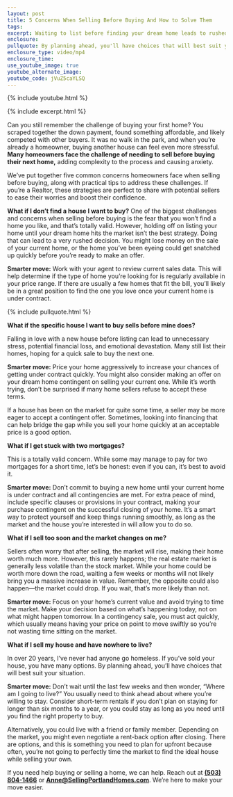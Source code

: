 ```yaml
---
layout: post
title: 5 Concerns When Selling Before Buying And How to Solve Them
tags:
excerpt: Waiting to list before finding your dream home leads to rushed decisions.
enclosure:
pullquote: By planning ahead, you'll have choices that will best suit your situation.
enclosure_type: video/mp4
enclosure_time:
use_youtube_image: true
youtube_alternate_image:
youtube_code: jVuZ5caYLSQ
---
```

{% include youtube.html %}

{% include excerpt.html %}

Can you still remember the challenge of buying your first home? You scraped together the down payment, found something affordable, and likely competed with other buyers. It was no walk in the park, and when you’re already a homeowner, buying another house can feel even more stressful. **Many homeowners face the challenge of needing to sell before buying their next home,** adding complexity to the process and causing anxiety.

We’ve put together five common concerns homeowners face when selling before buying, along with practical tips to address these challenges. If you’re a Realtor, these strategies are perfect to share with potential sellers to ease their worries and boost their confidence.

**What if I don’t find a house I want to buy?** One of the biggest challenges and concerns when selling before buying is the fear that you won’t find a home you like, and that’s totally valid. However, holding off on listing your home until your dream home hits the market isn’t the best strategy. Doing that can lead to a very rushed decision. You might lose money on the sale of your current home, or the home you’ve been eyeing could get snatched up quickly before you’re ready to make an offer.

**Smarter move:** Work with your agent to review current sales data. This will help determine if the type of home you’re looking for is regularly available in your price range. If there are usually a few homes that fit the bill, you’ll likely be in a great position to find the one you love once your current home is under contract.

{% include pullquote.html %}

**What if the specific house I want to buy sells before mine does?**

Falling in love with a new house before listing can lead to unnecessary stress, potential financial loss, and emotional devastation. Many still list their homes, hoping for a quick sale to buy the next one.

**Smarter move:** Price your home aggressively to increase your chances of getting under contract quickly. You might also consider making an offer on your dream home contingent on selling your current one. While it’s worth trying, don’t be surprised if many home sellers refuse to accept these terms.

If a house has been on the market for quite some time, a seller may be more eager to accept a contingent offer. Sometimes, looking into financing that can help bridge the gap while you sell your home quickly at an acceptable price is a good option.

**What if I get stuck with two mortgages?**

This is a totally valid concern. While some may manage to pay for two mortgages for a short time, let’s be honest: even if you can, it’s best to avoid it.

**Smarter move:** Don’t commit to buying a new home until your current home is under contract and all contingencies are met. For extra peace of mind, include specific clauses or provisions in your contract, making your purchase contingent on the successful closing of your home. It’s a smart way to protect yourself and keep things running smoothly, as long as the market and the house you’re interested in will allow you to do so.

**What if I sell too soon and the market changes on me?**

Sellers often worry that after selling, the market will rise, making their home worth much more. However, this rarely happens; the real estate market is generally less volatile than the stock market. While your home could be worth more down the road, waiting a few weeks or months will not likely bring you a massive increase in value. Remember, the opposite could also happen—the market could drop. If you wait, that’s more likely than not.

**Smarter move:** Focus on your home’s current value and avoid trying to time the market. Make your decision based on what’s happening today, not on what might happen tomorrow. In a contingency sale, you must act quickly, which usually means having your price on point to move swiftly so you’re not wasting time sitting on the market.

**What if I sell my house and have nowhere to live?**

In over 20 years, I’ve never had anyone go homeless. If you’ve sold your house, you have many options. By planning ahead, you’ll have choices that will best suit your situation.

**Smarter move:** Don’t wait until the last few weeks and then wonder, “Where am I going to live?” You usually need to think ahead about where you’re willing to stay. Consider short-term rentals if you don’t plan on staying for longer than six months to a year, or you could stay as long as you need until you find the right property to buy.

Alternatively, you could live with a friend or family member. Depending on the market, you might even negotiate a rent-back option after closing. There are options, and this is something you need to plan for upfront because often, you’re not going to perfectly time the market to find the ideal house while selling your own.

If you need help buying or selling a home, we can help. Reach out at [**(503) 804-1466**](tel:5038041466) or [**Anne@SellingPortlandHomes.com**](mailto:Anne@SellingPortlandHomes.com). We’re here to make your move easier.
